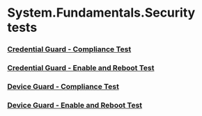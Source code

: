 # System.Fundamentals.Security tests
### [Credential Guard - Compliance Test](5f2515bf-5e2b-4b94-94e2-0b60d04e699c.md)
### [Credential Guard - Enable and Reboot Test](1969030e-8b7e-464c-b268-98ee1fccf7c2.md)
### [Device Guard - Compliance Test](10c242b6-49f6-491d-876c-c39b22b36abc.md)
### [Device Guard - Enable and Reboot Test](2f084118-dadd-42a5-9744-1a2ac1389e9f.md)
